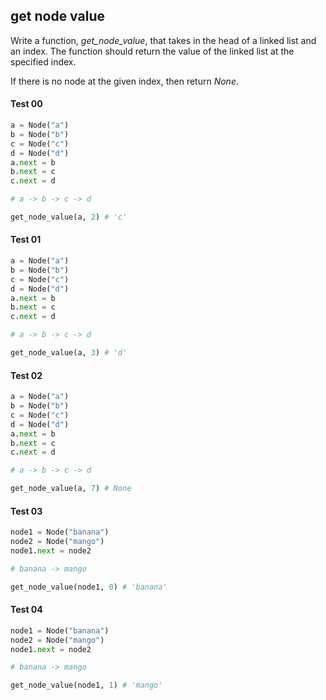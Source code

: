 ## get node value

Write a function, _get_node_value_, that takes in the head of a linked list and an index. The function should return the value of the linked list at the specified index.

If there is no node at the given index, then return _None_.

#### Test 00
```python
a = Node("a")
b = Node("b")
c = Node("c")
d = Node("d")
a.next = b
b.next = c
c.next = d

# a -> b -> c -> d

get_node_value(a, 2) # 'c'
```
#### Test 01
```python
a = Node("a")
b = Node("b")
c = Node("c")
d = Node("d")
a.next = b
b.next = c
c.next = d

# a -> b -> c -> d

get_node_value(a, 3) # 'd'
```
#### Test 02
```python
a = Node("a")
b = Node("b")
c = Node("c")
d = Node("d")
a.next = b
b.next = c
c.next = d

# a -> b -> c -> d

get_node_value(a, 7) # None
```
#### Test 03
```python
node1 = Node("banana")
node2 = Node("mango")
node1.next = node2

# banana -> mango

get_node_value(node1, 0) # 'banana'
```
#### Test 04
```python
node1 = Node("banana")
node2 = Node("mango")
node1.next = node2

# banana -> mango

get_node_value(node1, 1) # 'mango'
```